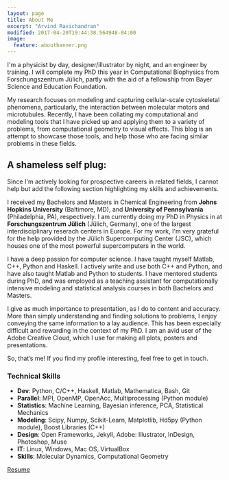 ```yaml
---
layout: page
title: About Me
excerpt: "Arvind Ravichandran"
modified: 2017-04-20T19:44:38.564948-04:00
image:
  feature: aboutbanner.png
---
```


I'm a physicist by day, designer/illustrator by night, and an engineer by training. I will complete my PhD this year in Computational Biophysics from Forschungszentrum Jülich, partly with the aid of a fellowship from Bayer Science and Education Foundation.

My research focuses on modeling and capturing cellular-scale cytoskeletal phenomena, particularly, the interaction between molecular motors and microtubules. Recently, I have been collating my computational and modeling tools that I have picked up and applying them to a variety of problems, from computational geometry to visual effects. This blog is an attempt to showcase those tools, and help those who are facing similar problems in these fields.

## A shameless self plug:
Since I'm actively looking for prospective careers in related fields, I cannot help but add the following section highlighting my skills and achievements.

I received my Bachelors and Masters in Chemical Engineering from **Johns Hopkins University** (Baltimore, MD), and **University of Pennsylvania** (Philadelphia, PA), respectively. I am currently doing my PhD in Physics in at **Forschungszentrum Jülich** (Jülich, Germany), one of the largest interdisciplinary reserach centers in Europe. For my work, I'm very grateful for the help provided by the Jülich Supercomputing Center (JSC), which houses one of the most powerful supercomputers in the world.    

I have a deep passion for computer science. I have taught myself Matlab, C++, Python and Haskell. I actively write and use both C++ and Python, and have also taught Matlab and Python to students. I have mentored students during PhD, and was employed as a teaching assistant for computationally intensive modeling and statistical analysis courses in both Bachelors and Masters.  

I give as much importance to presentation, as I do to content and accuracy. More than simply understanding and finding solutions to problems, I enjoy conveying the same information to a lay audience. This has been especially difficult and rewarding in the context of my PhD. I am an avid user of the Adobe Creative Cloud, which I use for making all plots, posters and presentations. 

So, that’s me! If you find my profile interesting, feel free to get in touch.

### Technical Skills

* **Dev**: 		Python, C/C++, Haskell, Matlab, Mathematica, Bash, Git
* **Parallel**: 	MPI, OpenMP, OpenAcc, Multiprocessing (Python module)
* **Statistics**: 	Machine Learning, Bayesian inference, PCA, Statistical Mechanics
* **Modeling**: 	Scipy, Numpy, Scikit-Learn, Matplotlib, Hd5py (Python module), Boost Libraries (C++)
* **Design**: 		Open Frameworks, Jekyll, Adobe: Illustrator, InDesign, Photoshop, Muse
* **IT**: 		Linux, Windows, Mac OS, VirtualBox
* **Skills**: 		Molecular Dynamics, Computational Geometry 

<a markdown="0" href="{{ site.url }}/about/Resume.pdf" class="btn">Resume</a>
